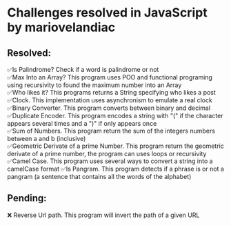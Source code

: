 # Challenges resolved in JavaScript by mariovelandiac

## Resolved:
✅Is Palindrome? Check if a word is palindrome or not\
✅Max Into an Array? This program uses POO and functional programing using recursivity to found the maximum number into an Array\
✅Who likes it? This programs returns a String specifying who likes a post\
✅Clock. This implementation uses asynchronism to emulate a real clock\
✅Binary Converter. This program converts between binary and decimal\
✅Duplicate Encoder. This program encodes a string with "(" if the character appears several times and a ")" if only appears once\
✅Sum of Numbers. This program return the sum of the integers numbers between a and b (inclusive)\
✅Geometric Derivate of a prime Number. This program return the geometric derivate of a prime number, the program can uses loops or recursivity\
✅Camel Case. This program uses several ways to convert a string into a camelCase format
✅Is Pangram. This program detects if a phrase is or not a pangram (a sentence that contains all the words of the alphabet)

## Pending:
❌ Reverse Url path. This program will invert the path of a given URL
